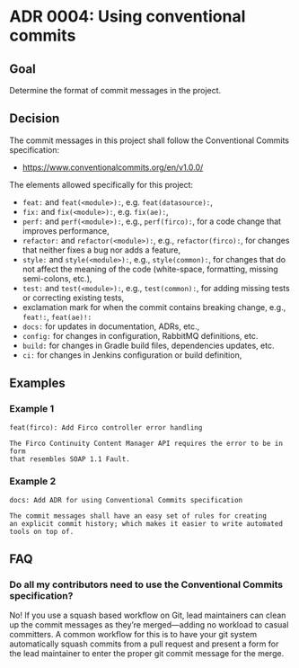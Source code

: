 # ADR 0004: Using conventional commits

## Goal

Determine the format of commit messages in the project.

## Decision

The commit messages in this project shall follow the Conventional Commits specification:

- https://www.conventionalcommits.org/en/v1.0.0/

The elements allowed specifically for this project:

- `feat:` and `feat(<module>):`, e.g. `feat(datasource):`,
- `fix:` and `fix(<module>):`, e.g. `fix(ae):`,
- `perf:` and `perf(<module>):`, e.g., `perf(firco):`, for a code change that improves performance,
- `refactor:` and `refactor(<module>):`, e.g., `refactor(firco):`, for changes that neither fixes a bug nor adds a feature,
- `style:` and `style(<module>):`, e.g., `style(common):`, for changes that do not affect the meaning of the code (white-space, formatting, missing semi-colons, etc.),
- `test:` and `test(<module>):`, e.g., `test(common):`, for adding missing tests or correcting existing tests,
- exclamation mark for when the commit contains breaking change, e.g., `feat!:`, `feat(ae)!:`
- `docs:` for updates in documentation, ADRs, etc.,
- `config:` for changes in configuration, RabbitMQ definitions, etc.
- `build:` for changes in Gradle build files, dependencies updates, etc.
- `ci:` for changes in Jenkins configuration or build definition,

## Examples

### Example 1

    feat(firco): Add Firco controller error handling
    
    The Firco Continuity Content Manager API requires the error to be in form
    that resembles SOAP 1.1 Fault.

### Example 2

    docs: Add ADR for using Conventional Commits specification
    
    The commit messages shall have an easy set of rules for creating
    an explicit commit history; which makes it easier to write automated
    tools on top of.

## FAQ

###  Do all my contributors need to use the Conventional Commits specification?

No! If you use a squash based workflow on Git, lead maintainers can clean up the commit messages as they’re merged—adding no workload to casual committers.
A common workflow for this is to have your git system automatically squash commits from a pull request and present a form for the lead maintainer to enter the proper git commit message for the merge.
